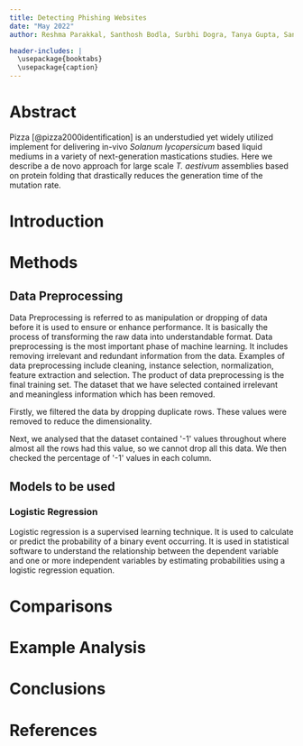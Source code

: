 ```yaml
---
title: Detecting Phishing Websites
date: "May 2022"
author: Reshma Parakkal, Santhosh Bodla, Surbhi Dogra, Tanya Gupta, San José State University

header-includes: |
  \usepackage{booktabs}
  \usepackage{caption}
---
```


# Abstract

Pizza [@pizza2000identification] is an understudied yet widely utilized implement for delivering in-vivo *Solanum lycopersicum* based liquid mediums in a variety of next-generation mastications studies. Here we describe a de novo approach for large scale *T. aestivum* assemblies based on protein folding that drastically reduces the generation time of the mutation rate.

# Introduction

# Methods

## Data Preprocessing

Data Preprocessing is referred to as manipulation or dropping of data before it is used to ensure or enhance performance. It is basically the process of transforming the raw data into understandable format. Data preprocessing is the most important phase of  machine learning. It includes removing irrelevant and redundant information from the data. Examples of data preprocessing include cleaning, instance selection, normalization, feature extraction and selection. The product of data preprocessing is the final training set. The dataset that we have selected contained irrelevant and meaningless information which has been removed.

Firstly, we filtered the data by dropping duplicate rows. These values were removed to reduce the dimensionality. 

Next, we analysed that the dataset contained '-1' values throughout where almost all the rows had this value, so we cannot drop all this data. We then checked the percentage of '-1' values in each column. 

## Models to be used

### Logistic Regression 
Logistic regression is a supervised learning technique. It is used to calculate or predict the probability of a binary event occurring. It is used in statistical software to understand the relationship between the dependent variable and one or more independent variables by estimating probabilities using a logistic regression equation. 


# Comparisons

# Example Analysis

# Conclusions


# References
